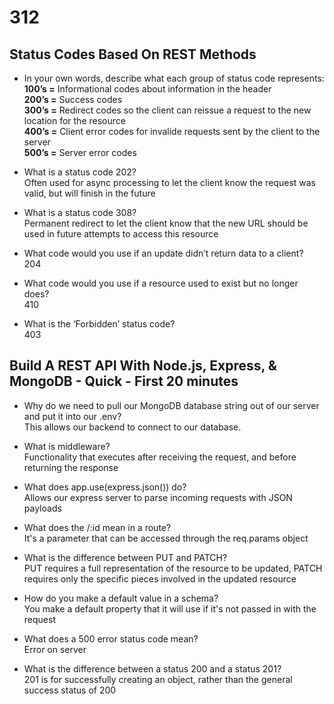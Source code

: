 # 312

## Status Codes Based On REST Methods

- In your own words, describe what each group of status code represents:  
**100’s =** Informational codes about information in the header  
**200’s =** Success codes  
**300’s =** Redirect codes so the client can reissue a request to the new location for the resource  
**400’s =** Client error codes for invalide requests sent by the client to the server  
**500’s =** Server error codes  

- What is a status code 202?  
Often used for async processing to let the client know the request was valid, but will finish in the future

- What is a status code 308?  
Permanent redirect to let the client know that the new URL should be used in future attempts to access this resource

- What code would you use if an update didn’t return data to a client?  
204

- What code would you use if a resource used to exist but no longer does?  
410

- What is the ‘Forbidden’ status code?  
403

## Build A REST API With Node.js, Express, & MongoDB - Quick - First 20 minutes

- Why do we need to pull our MongoDB database string out of our server and put it into our .env?  
This allows our backend to connect to our database.

- What is middleware?  
Functionality that executes after receiving the request, and before returning the response

- What does app.use(express.json()) do?  
Allows our express server to parse incoming requests with JSON payloads

- What does the /:id mean in a route?  
It's a parameter that can be accessed through the req.params object

- What is the difference between PUT and PATCH?  
PUT requires a full representation of the resource to be updated, PATCH requires only the specific pieces involved in the updated resource

- How do you make a default value in a schema?  
You make a default property that it will use if it's not passed in with the request

- What does a 500 error status code mean?  
Error on server

- What is the difference between a status 200 and a status 201?  
201 is for successfully creating an object, rather than the general success status of 200
